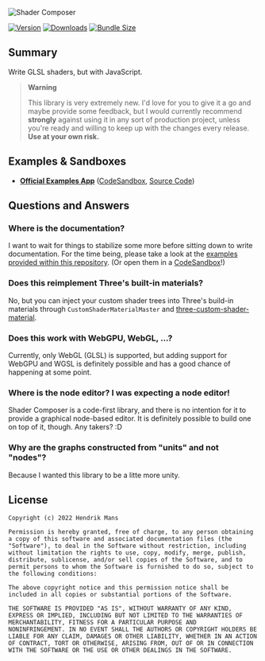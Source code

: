 ![Shader Composer](https://user-images.githubusercontent.com/1061/181271132-f7f57f23-174b-418f-b5f1-225fc76b11c7.jpg)

[![Version](https://img.shields.io/npm/v/shader-composer?style=for-the-badge)](https://www.npmjs.com/package/shader-composer)
[![Downloads](https://img.shields.io/npm/dt/shader-composer.svg?style=for-the-badge)](https://www.npmjs.com/package/shader-composer)
[![Bundle Size](https://img.shields.io/bundlephobia/min/shader-composer?label=bundle%20size&style=for-the-badge)](https://bundlephobia.com/result?p=shader-composer)

## Summary

Write GLSL shaders, but with JavaScript.

> **Warning**
>
> This library is very extremely new. I'd love for you to give it a go and maybe provide some feedback, but I would currently recommend **strongly** against using it in any sort of production project, unless you're ready and willing to keep up with the changes every release. **Use at your own risk.**

## Examples & Sandboxes

- **[Official Examples App](https://shader-composer-examples.vercel.app/)** ([CodeSandbox](https://codesandbox.io/p/github/hmans/shader-composer), [Source Code](https://github.com/hmans/shader-composer/tree/main/apps/examples/src/examples))

## Questions and Answers

### Where is the documentation?

I want to wait for things to stabilize some more before sitting down to write documentation. For the time being, please take a look at the [examples provided within this repository](https://github.com/hmans/shader-composer/tree/main/apps/examples/src/examples). (Or open them in a [CodeSandbox](https://codesandbox.io/p/github/hmans/shader-composer)!)

### Does this reimplement Three's built-in materials?

No, but you can inject your custom shader trees into Three's build-in materials through `CustomShaderMaterialMaster` and [three-custom-shader-material].

### Does this work with WebGPU, WebGL, ...?

Currently, only WebGL (GLSL) is supported, but adding support for WebGPU and WGSL is definitely possible and has a good chance of happening at some point.

### Where is the node editor? I was expecting a node editor!

Shader Composer is a code-first library, and there is no intention for it to provide a graphical node-based editor. It is definitely possible to build one on top of it, though. Any takers? :D

### Why are the graphs constructed from "units" and not "nodes"?

Because I wanted this library to be a litte more unity.

## License

```
Copyright (c) 2022 Hendrik Mans

Permission is hereby granted, free of charge, to any person obtaining
a copy of this software and associated documentation files (the
"Software"), to deal in the Software without restriction, including
without limitation the rights to use, copy, modify, merge, publish,
distribute, sublicense, and/or sell copies of the Software, and to
permit persons to whom the Software is furnished to do so, subject to
the following conditions:

The above copyright notice and this permission notice shall be
included in all copies or substantial portions of the Software.

THE SOFTWARE IS PROVIDED "AS IS", WITHOUT WARRANTY OF ANY KIND,
EXPRESS OR IMPLIED, INCLUDING BUT NOT LIMITED TO THE WARRANTIES OF
MERCHANTABILITY, FITNESS FOR A PARTICULAR PURPOSE AND
NONINFRINGEMENT. IN NO EVENT SHALL THE AUTHORS OR COPYRIGHT HOLDERS BE
LIABLE FOR ANY CLAIM, DAMAGES OR OTHER LIABILITY, WHETHER IN AN ACTION
OF CONTRACT, TORT OR OTHERWISE, ARISING FROM, OUT OF OR IN CONNECTION
WITH THE SOFTWARE OR THE USE OR OTHER DEALINGS IN THE SOFTWARE.
```

[shadermaterial]: https://threejs.org/docs/#api/en/materials/ShaderMaterial
[three.js]: https://threejs.org/
[react-three-fiber]: https://github.com/pmndrs/react-three-fiber
[three-custom-shader-material]: https://github.com/FarazzShaikh/THREE-CustomShaderMaterial
[glsl]: https://webglfundamentals.org/webgl/lessons/webgl-shaders-and-glsl.html

